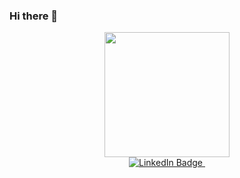 ### Hi there 👋

<!--
**heinrich-13/Heinrich-13** is a ✨ _special_ ✨ repository because its `README.md` (this file) appears on your GitHub profile.

Here are some ideas to get you started:

- 🔭 I’m currently working on ...
- 🌱 I’m currently learning ...
- 👯 I’m looking to collaborate on ...
- 🤔 I’m looking for help with ...
- 💬 Ask me about ...
- 📫 How to reach me: ...
- 😄 Pronouns: ...
- ⚡ Fun fact: ...
-->
<div id="header" align="center">
  <row>
    <col>
      <img src="https://media.giphy.com/media/kbRb4eyCNC0aMz5x68/giphy.gif" width="200"/>
    </col
  </row
</div>
<div id="badges">
  <row>
    <col>
      <a href="https://www.linkedin.com/in/heinrich-stoltz-487030a0">
        <img src="https://img.shields.io/badge/LinkedIn-blue?style=for-the-badge&logo=linkedin&logoColor=white" alt="LinkedIn Badge"/>
      </a>
    </col>
  </row>
  <row>
    <col>
      <img src="https://komarev.com/ghpvc/?username=heinrich-13&style=flat-square&color=blue" alt=""/>
    </col>
  </row>
</div>
